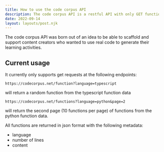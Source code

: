 ```yaml
---
title: How to use the code corpus API
description: The code corpus API is a restful API with only GET functionality (currently)
date: 2022-09-14
layout: layouts/post.njk
---
```


The code corpus API was born out of an idea to be able to scaffold and support content creators who wanted to use real code to generate their learning activities.

## Current usage

It currently only supports get requests at the following endpoints:

```diff-js
https://codecorpus.net/function?language=typescript
```

will return a random function from the typescript function data

```
https://codecorpus.net/functions?language=python&page=2
```

will return the second page (10 functions per page) of functions from the python function data.

All functions are returned in json format with the following metadata:

- language
- number of lines
- content